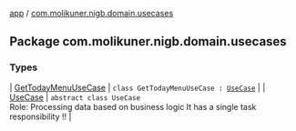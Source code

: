 [app](../index.md) / [com.molikuner.nigb.domain.usecases](./index.md)

## Package com.molikuner.nigb.domain.usecases

### Types

| [GetTodayMenuUseCase](-get-today-menu-use-case/index.md) | `class GetTodayMenuUseCase : `[`UseCase`](-use-case/index.md) |
| [UseCase](-use-case/index.md) | `abstract class UseCase`<br>Role:    Processing data based on business logic     It has a single task responsibility !! |

